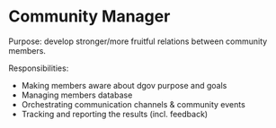 # Community Manager

Purpose: develop stronger/more fruitful relations between community members.

Responsibilities:

* Making members aware about dgov purpose and goals
* Managing members database
* Orchestrating communication channels & community events
* Tracking and reporting the results \(incl. feedback\)

